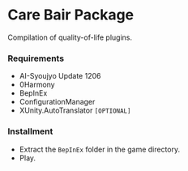 # Care Bair Package
Compilation of quality-of-life plugins.

### Requirements
* AI-Syoujyo Update 1206
* 0Harmony
* BepInEx
* ConfigurationManager
* XUnity.AutoTranslator `[OPTIONAL]`

### Installment
* Extract the `BepInEx` folder in the game directory.
* Play.
